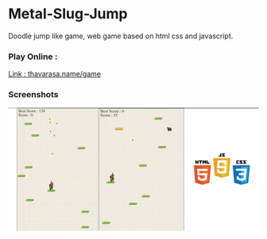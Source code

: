 # Metal-Slug-Jump
Doodle jump like game, web game based on html css and javascript.

### Play Online :
[Link : thavarasa.name/game](http://thavarasa.name/game)

### Screenshots
![](metalslug.png)
